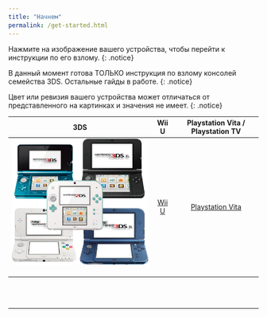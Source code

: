 ```yaml
---
title: "Начнем"
permalink: /get-started.html
---
```


Нажмите на изображение вашего устройства, чтобы перейти к инструкции по его взлому. 
{: .notice}

В данный момент готова ТОЛЬКО инструкция по взлому консолей семейства 3DS. Остальные гайды в работе.
{: .notice}

Цвет или ревизия вашего устройства может отличаться от представленного на картинках и значения не имеет.
{: .notice}

| 3DS | Wii U | Playstation Vita / Playstation TV |
|:-:|:-:|:-:|
| [![Nintendo 3DS](/images/3dsfamily.png)](http://customfw.xyz/3ds)<br/><br/> | [Wii U](/images/wiiu.png) | [Playstation Vita](/images/vitafamily.png) |
<br/><br/>
___

